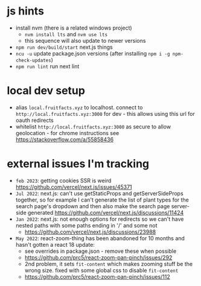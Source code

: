 # js hints

- install nvm (there is a related windows project)
  - `nvm install lts` and `nvm use lts`
  - this sequence will also update to newer versions
- `npm run dev/build/start` next.js things
- `ncu -u` update package.json versions (after installing `npm i -g npm-check-updates`)
- `npm run lint` run next lint

# local dev setup

- alias `local.fruitfacts.xyz` to localhost. connect to `http://local.fruitfacts.xyz:3000` for dev - this allows using this url for oauth redirects
- whitelist `http://local.fruitfacts.xyz:3000` as secure to allow geolocation - for chrome instructions see https://stackoverflow.com/a/55858436

# external issues I'm tracking
- `feb 2023`: getting cookies SSR is weird https://github.com/vercel/next.js/issues/45371
- `Jul 2022`: next.js: can't use getStaticProps and getServerSideProps together, so for example I can't generate the list of plant types for the search page's dropdown and then also make the search page server-side generated https://github.com/vercel/next.js/discussions/11424
- `Jan 2022`: next.js: not enough options for redirects so we can't have nested paths with some paths ending in '/' and some not
  - https://github.com/vercel/next.js/discussions/23988
- `May 2022`: react-zoom-thing has been abandoned for 10 months and hasn't gotten a react 18 update:
  - see overrides in package.json - remove these when possible
  - https://github.com/prc5/react-zoom-pan-pinch/issues/292
  - 2nd problem, it sets `fit-content` which makes zooming stuff be the wrong size. fixed with some global css to disable `fit-content`
  - https://github.com/prc5/react-zoom-pan-pinch/issues/112
